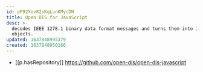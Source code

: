 ```yaml
---
id: pP92Xov82sKqLunKMycDN
title: Open DIS for JavaScript
desc: >-
  decodes IEEE 1278.1 binary data format messages and turns them into Javascript
  objects.
updated: 1637848995379
created: 1637848950166
---
```



- [[p.hasRepository]] https://github.com/open-dis/open-dis-javascript
